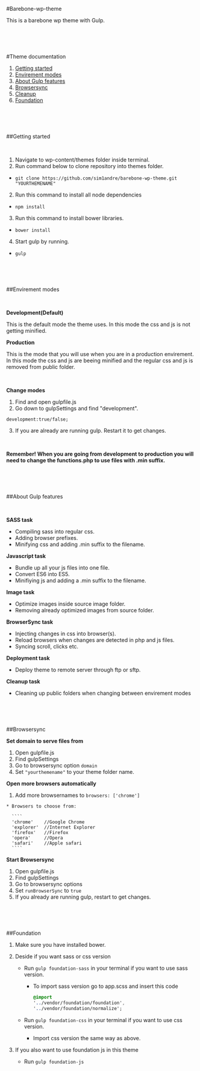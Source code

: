 #Barebone-wp-theme

This is a barebone wp theme with Gulp.

<br/>
<br/>
<br/>

#Theme documentation

1. [Getting started](#getting-started)
2. [Envirement modes](#modes)
3. [About Gulp features](#about-gulp-features)
4. [Browsersync](#browsersync)
5. [Cleanup](#cleanup)
5. [Foundation](#foundation)


<br/>
<br/>
<br/>


##Getting started

<br/>

1. Navigate to wp-content/themes folder inside terminal.
2. Run command below to clone repository into themes folder.
  * `git clone https://github.com/sim1andre/barebone-wp-theme.git "YOURTHEMENAME"`

2. Run this command to install all node dependencies
  * `npm install`

3. Run this command to install bower libraries.
  * `bower install`

4. Start gulp by running.
  * `gulp`


<br/>
<br/>
<br/>

##Envirement modes

<br/>

**Development(Default)**

This is the default mode the theme uses. In this mode the css and js
is not getting minified.

**Production**

This is the mode that you will use when you are in a production envirement.
In this mode the css and js are beeing minified and the regular css and js is
removed from public folder.

<br/>

**Change modes**

  1. Find and open gulpfile.js
  2. Go down to gulpSettings and find "development".

  `development:true/false;`

  3. If you are already are running gulp. Restart it to get changes.

<br/>

**Remember! When you are going from development to production you will need to change the functions.php
to use files with .min suffix.**


<br/>
<br/>
<br/>


##About Gulp features

<br/>

**SASS task**

  * Compiling sass into regular css.
  * Adding browser prefixes.
  * Minifying css and adding .min suffix to the filename.

**Javascript task**

  * Bundle up all your js files into one file.
  * Convert ES6 into ES5.
  * Minifiying js and adding a .min suffix to the filename.

**Image task**

  * Optimize images inside source image folder.
  * Removing already optimized images from source folder.

**BrowserSync task**

  * Injecting changes in css into browser(s).
  * Reload browsers when changes are detected in php and js files.
  * Syncing scroll, clicks etc.

**Deployment task**

  * Deploy theme to remote server through ftp or sftp.

**Cleanup task**

  * Cleaning up public folders when changing between envirement modes

<br/>
<br/>
<br/>

##Browsersync

**Set domain to serve files from**

  1. Open gulpfile.js
  2. Find gulpSettings
  3. Go to browsersync option `domain`
  4. Set `"yourthemename"` to your theme folder name.

**Open more browsers automatically**

  1. Add more browsernames to `browsers: ['chrome']`

    * Browsers to choose from:

      ````
      'chrome'    //Google Chrome
      'explorer'  //Internet Explorer
      'firefox'   //Firefox
      'opera'     //Opera
      'safari'    //Apple safari
      ````

**Start Browsersync**

  1. Open gulpfile.js
  2. Find gulpSettings
  3. Go to browsersync options
  4. Set `runBrowserSync` to `true`
  5. If you already are running gulp, restart to get changes.


<br/>
<br/>
<br/>

##Foundation

1. Make sure you have installed bower.
2. Deside if you want sass or css version
    * Run `gulp foundation-sass` in your terminal if you want to use sass version.
        * To import sass version go to app.scss and insert this code

          ```SASS
          @import
          '../vendor/foundation/foundation',
          '../vendor/foundation/normalize';
          ```

    * Run `gulp foundation-css` in your terminal if you want to use css version.
       * Import css version the same way as above.

4. If you also want to use foundation js in this theme
    * Run `gulp foundation-js`
